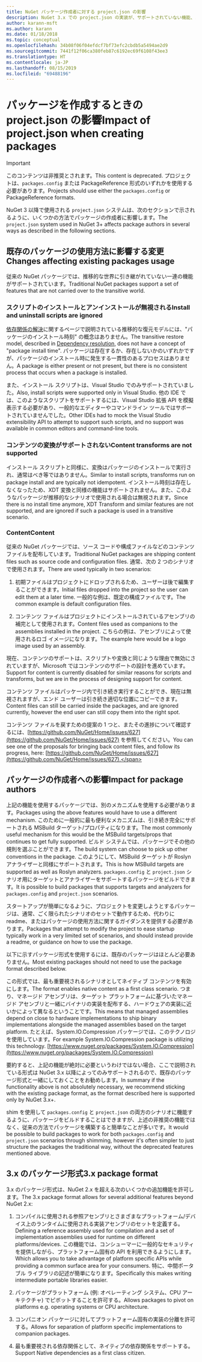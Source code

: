 ```yaml
---
title: NuGet パッケージ作成者に対する project.json の影響
description: NuGet 3.x での project.json の実装が、サポートされていない機能、コンテンツ、パッケージ形式などのパッケージの作成者にどのように影響するかの詳細です。
author: karann-msft
ms.author: karann
ms.date: 01/18/2018
ms.topic: conceptual
ms.openlocfilehash: 34b08f06f04efdcf7bf73efc2cbdb5a5494ae2d9
ms.sourcegitcommit: 7441f12f06ca380feb87c6192ec69f6108f43ee3
ms.translationtype: HT
ms.contentlocale: ja-JP
ms.lasthandoff: 08/15/2019
ms.locfileid: "69488196"
---
```

# <a name="impact-of-projectjson-when-creating-packages"></a><span data-ttu-id="bca28-103">パッケージを作成するときの project.json の影響</span><span class="sxs-lookup"><span data-stu-id="bca28-103">Impact of project.json when creating packages</span></span>

> [!Important]
> <span data-ttu-id="bca28-104">このコンテンツは非推奨とされます。</span><span class="sxs-lookup"><span data-stu-id="bca28-104">This content is deprecated.</span></span> <span data-ttu-id="bca28-105">プロジェクトは、`packages.config` または PackageReference 形式のいずれかを使用する必要があります。</span><span class="sxs-lookup"><span data-stu-id="bca28-105">Projects should use either the `packages.config` or PackageReference formats.</span></span>

<span data-ttu-id="bca28-106">NuGet 3 以降で使用される `project.json` システムは、次のセクションで示されるように、いくつかの方法でパッケージの作成者に影響します。</span><span class="sxs-lookup"><span data-stu-id="bca28-106">The `project.json` system used in NuGet 3+ affects package authors in several ways as described in the following sections.</span></span>

## <a name="changes-affecting-existing-packages-usage"></a><span data-ttu-id="bca28-107">既存のパッケージの使用方法に影響する変更</span><span class="sxs-lookup"><span data-stu-id="bca28-107">Changes affecting existing packages usage</span></span>

<span data-ttu-id="bca28-108">従来の NuGet パッケージでは、推移的な世界に引き継がれていない一連の機能がサポートされています。</span><span class="sxs-lookup"><span data-stu-id="bca28-108">Traditional NuGet packages support a set of features that are not carried over to the transitive world.</span></span>

### <a name="install-and-uninstall-scripts-are-ignored"></a><span data-ttu-id="bca28-109">スクリプトのインストールとアンインストールが無視される</span><span class="sxs-lookup"><span data-stu-id="bca28-109">Install and uninstall scripts are ignored</span></span>

<span data-ttu-id="bca28-110">[依存関係の解決](../concepts/dependency-resolution.md#dependency-resolution-with-packagereference)に関するページで説明されている推移的な復元モデルには、"パッケージのインストール時刻" の概念はありません。</span><span class="sxs-lookup"><span data-stu-id="bca28-110">The transitive restore model, described in [Dependency resolution](../concepts/dependency-resolution.md#dependency-resolution-with-packagereference), does not have a concept of "package install time".</span></span> <span data-ttu-id="bca28-111">パッケージは存在するか、存在しないかのいずれかですが、パッケージのインストール時に発生する一貫性のあるプロセスはありません。</span><span class="sxs-lookup"><span data-stu-id="bca28-111">A package is either present or not present, but there is no consistent process that occurs when a package is installed.</span></span>

<span data-ttu-id="bca28-112">また、インストール スクリプトは、Visual Studio でのみサポートされていました。</span><span class="sxs-lookup"><span data-stu-id="bca28-112">Also, install scripts were supported only in Visual Studio.</span></span> <span data-ttu-id="bca28-113">他の IDE では、このようなスクリプトをサポートするには、Visual Studio 拡張 API を模擬表示する必要があり、一般的なエディターやコマンドライン ツールではサポートされていませんでした。</span><span class="sxs-lookup"><span data-stu-id="bca28-113">Other IDEs had to mock the Visual Studio extensibility API to attempt to support such scripts, and no support was available in common editors and command-line tools.</span></span>

### <a name="content-transforms-are-not-supported"></a><span data-ttu-id="bca28-114">コンテンツの変換がサポートされない</span><span class="sxs-lookup"><span data-stu-id="bca28-114">Content transforms are not supported</span></span>

<span data-ttu-id="bca28-115">インストール スクリプトと同様に、変換はパッケージのインストールで実行され、通常はべき等ではありません。</span><span class="sxs-lookup"><span data-stu-id="bca28-115">Similar to install scripts, transforms run on package install and are typically not idempotent.</span></span> <span data-ttu-id="bca28-116">インストール時刻は存在しなくなったため、XDT 変換と同様の機能はサポートされません。また、このようなパッケージが推移的なシナリオで使用される場合は無視されます。</span><span class="sxs-lookup"><span data-stu-id="bca28-116">Since there is no install time anymore, XDT Transform and similar features are not supported, and are ignored if such a package is used in a transitive scenario.</span></span>

### <a name="content"></a><span data-ttu-id="bca28-117">Content</span><span class="sxs-lookup"><span data-stu-id="bca28-117">Content</span></span>

<span data-ttu-id="bca28-118">従来の NuGet パッケージでは、ソース コードや構成ファイルなどのコンテンツ ファイルを配布しています。</span><span class="sxs-lookup"><span data-stu-id="bca28-118">Traditional NuGet packages are shipping content files such as source code and configuration files.</span></span> <span data-ttu-id="bca28-119">通常、次の 2 つのシナリオで使用されます。</span><span class="sxs-lookup"><span data-stu-id="bca28-119">There are used typically in two scenarios:</span></span>

1. <span data-ttu-id="bca28-120">初期ファイルはプロジェクトにドロップされるため、ユーザーは後で編集することができます。</span><span class="sxs-lookup"><span data-stu-id="bca28-120">Initial files dropped into the project so the user can edit them at a later time.</span></span> <span data-ttu-id="bca28-121">一般的な例は、既定の構成ファイルです。</span><span class="sxs-lookup"><span data-stu-id="bca28-121">The common example is default configuration files.</span></span>

1. <span data-ttu-id="bca28-122">コンテンツ ファイルはプロジェクトにインストールされているアセンブリの補完として使用されます。</span><span class="sxs-lookup"><span data-stu-id="bca28-122">Content files used as companions to the assemblies installed in the project.</span></span> <span data-ttu-id="bca28-123">こちらの例は、アセンブリによって使用されるロゴ イメージになります。</span><span class="sxs-lookup"><span data-stu-id="bca28-123">The example here would be a logo image used by an assembly.</span></span>

<span data-ttu-id="bca28-124">現在、コンテンツのサポートは、スクリプトや変換と同じような理由で無効にされていますが、Microsoft ではコンテンツのサポートの設計を進めています。</span><span class="sxs-lookup"><span data-stu-id="bca28-124">Support for content is currently disabled for similar reasons for scripts and transforms, but we are in the process of designing support for content.</span></span>

<span data-ttu-id="bca28-125">コンテンツ ファイルはパッケージ内で引き続き実行することができ、現在は無視されますが、エンド ユーザーは引き続き適切な位置にコピーできます。</span><span class="sxs-lookup"><span data-stu-id="bca28-125">Content files can still be carried inside the packages, and are ignored currently, however the end user can still copy them into the right spot.</span></span>

<span data-ttu-id="bca28-126">コンテンツ ファイルを戻すための提案の 1 つと、またその進捗について確認するには、[https://github.com/NuGet/Home/issues/627](https://github.com/NuGet/Home/issues/627) を参照してください。</span><span class="sxs-lookup"><span data-stu-id="bca28-126">You can see one of the proposals for bringing back content files, and follow its progress, here: [https://github.com/NuGet/Home/issues/627](https://github.com/NuGet/Home/issues/627).</span></span>

## <a name="impact-for-package-authors"></a><span data-ttu-id="bca28-127">パッケージの作成者への影響</span><span class="sxs-lookup"><span data-stu-id="bca28-127">Impact for package authors</span></span>

<span data-ttu-id="bca28-128">上記の機能を使用するパッケージでは、別のメカニズムを使用する必要があります。</span><span class="sxs-lookup"><span data-stu-id="bca28-128">Packages using the above features would have to use a different mechanism.</span></span> <span data-ttu-id="bca28-129">このために一般的に最も便利なメカニズムは、引き続き完全にサポートされる MSBuild ターゲット/プロパティになります。</span><span class="sxs-lookup"><span data-stu-id="bca28-129">The most commonly useful mechanism for this would be the MSBuild targets/props that continues to get fully supported.</span></span> <span data-ttu-id="bca28-130">ビルド システムでは、パッケージでその他の規則を選ぶことができます。</span><span class="sxs-lookup"><span data-stu-id="bca28-130">The build system can choose to pick up other conventions in the package.</span></span> <span data-ttu-id="bca28-131">このようにして、MSBuild ターゲットが Roslyn アナライザーと同様にサポートされます。</span><span class="sxs-lookup"><span data-stu-id="bca28-131">This is how MSBuild targets are supported as well as Roslyn analyzers.</span></span> <span data-ttu-id="bca28-132">`packages.config` と `project.json` シナリオ用にターゲットとアナライザーをサポートするパッケージをビルドできます。</span><span class="sxs-lookup"><span data-stu-id="bca28-132">It is possible to build packages that supports targets and analyzers for `packages.config` and `project.json` scenarios.</span></span>

<span data-ttu-id="bca28-133">スタートアップが簡単になるように、プロジェクトを変更しようとするパッケージは、通常、ごく限られたシナリオのセットで動作するため、代わりに readme、またはパッケージの使用方法に関するガイダンスを提供する必要があります。</span><span class="sxs-lookup"><span data-stu-id="bca28-133">Packages that attempt to modify the project to ease startup typically work in a very limited set of scenarios, and should instead provide a readme, or guidance on how to use the package.</span></span>

<span data-ttu-id="bca28-134">以下に示すパッケージ形式を使用するには、既存のパッケージはほとんど必要ありません。</span><span class="sxs-lookup"><span data-stu-id="bca28-134">Most existing packages should not need to use the package format described below.</span></span>

<span data-ttu-id="bca28-135">この形式では、最も重要視されるシナリオとしてネイティブ コンテンツを有効にします。</span><span class="sxs-lookup"><span data-stu-id="bca28-135">The format enables native content as a first class scenario.</span></span> <span data-ttu-id="bca28-136">つまり、マネージド アセンブリは、ターゲット プラットフォームに基づいたマネージド アセンブリと一緒にバイナリの実装を配布する、ハードウェアの実装に近いかによって異なるということです。</span><span class="sxs-lookup"><span data-stu-id="bca28-136">This means that managed assemblies depend on close to hardware implementations to ship binary implementations alongside the managed assemblies based on the target platform.</span></span> <span data-ttu-id="bca28-137">たとえば、System.IO.Compression パッケージでは、このテクノロジを使用しています。</span><span class="sxs-lookup"><span data-stu-id="bca28-137">For example System.IO.Compression package is utilizing this technology.</span></span> [https://www.nuget.org/packages/System.IO.Compression](https://www.nuget.org/packages/System.IO.Compression)

<span data-ttu-id="bca28-138">要約すると、上記の機能が絶対に必要というわけではない場合、ここで説明されている形式は NuGet 3.x 以降によってのみサポートされるので、既存のパッケージ形式と一緒にしておくことをお勧めします。</span><span class="sxs-lookup"><span data-stu-id="bca28-138">In summary if the functionality above is not absolutely necessary, we recommend sticking with the existing package format, as the format described here is supported only by NuGet 3.x+.</span></span>

<span data-ttu-id="bca28-139">shim を使用して `packages.config` と `project.json` の両方のシナリオに機能するように、パッケージをビルドすることはできますが、上述の非推奨の機能ではなく、従来の方法でパッケージを構築すると簡単なことが多いです。</span><span class="sxs-lookup"><span data-stu-id="bca28-139">It would be possible to build packages to work for both `packages.config` and `project.json` scenarios through shimming, however it's often simpler to just structure the packages the traditional way, without the deprecated features mentioned above.</span></span>

## <a name="3x-package-format"></a><span data-ttu-id="bca28-140">3.x のパッケージ形式</span><span class="sxs-lookup"><span data-stu-id="bca28-140">3.x package format</span></span>

<span data-ttu-id="bca28-141">3\.x のパッケージ形式は、NuGet 2.x を超える次のいくつかの追加機能を許可します。</span><span class="sxs-lookup"><span data-stu-id="bca28-141">The 3.x package format allows for several additional features beyond NuGet 2.x:</span></span>

1. <span data-ttu-id="bca28-142">コンパイルに使用される参照アセンブリとさまざまなプラットフォーム/デバイス上のランタイムに使用される実装アセンブリのセットを定義する。</span><span class="sxs-lookup"><span data-stu-id="bca28-142">Defining a reference assembly used for compilation and a set of implementation assemblies used for runtime on different platforms/devices.</span></span> <span data-ttu-id="bca28-143">この機能では、コンシューマーに一般的なセキュリティを提供しながら、プラットフォーム固有の API を利用できるようにします。</span><span class="sxs-lookup"><span data-stu-id="bca28-143">Which allows you to take advantage of platform specific APIs while providing a common surface area for your consumers.</span></span> <span data-ttu-id="bca28-144">特に、中間ポータブル ライブラリの記述が簡単になります。</span><span class="sxs-lookup"><span data-stu-id="bca28-144">Specifically this makes writing intermediate portable libraries easier.</span></span>

1. <span data-ttu-id="bca28-145">パッケージがプラットフォーム (例: オペレーティング システム、CPU アーキテクチャ) でピボットすることを許可する。</span><span class="sxs-lookup"><span data-stu-id="bca28-145">Allows packages to pivot on platforms e.g. operating systems or CPU architecture.</span></span>

1. <span data-ttu-id="bca28-146">コンパニオン パッケージに対してプラットフォーム固有の実装の分離を許可する。</span><span class="sxs-lookup"><span data-stu-id="bca28-146">Allows for separation of platform specific implementations to companion packages.</span></span>

1. <span data-ttu-id="bca28-147">最も重要視される依存関係として、ネイティブの依存関係をサポートする。</span><span class="sxs-lookup"><span data-stu-id="bca28-147">Support Native dependencies as a first class citizen.</span></span>
